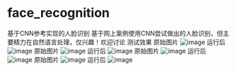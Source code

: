 # face_recognition
基于CNN参考实现的人脸识别
基于网上案例使用CNN尝试做出的人脸识别，但主要精力在自然语言处理，仅兴趣！欢迎讨论
测试效果
原始图片
![image](https://github.com/515791278/face_recognition/blob/master/pic/1.jpg)
运行后
![image](https://github.com/515791278/face_recognition/blob/master/generate_pic/drawfaces_1.JPG)
原始图片
![image](https://github.com/515791278/face_recognition/blob/master/pic/2.jpg)
运行后
![image](https://github.com/515791278/face_recognition/blob/master/generate_pic/drawfaces_2.JPG)
原始图片
![image](https://github.com/515791278/face_recognition/blob/master/pic/4.jpg)
运行后
![image](https://github.com/515791278/face_recognition/blob/master/generate_pic/drawfaces_4.JPG)
原始图片
![image](https://github.com/515791278/face_recognition/blob/master/pic/dajie.jpg)
运行后
![image](https://github.com/515791278/face_recognition/blob/master/generate_pic/drawfaces_dajie.JPG)
